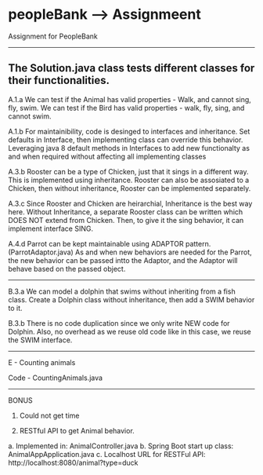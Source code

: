 # peopleBank --> Assignmeent
Assignment for PeopleBank


-----------------------------------------
The Solution.java class tests different classes for their functionalities.
-----------------------------------------

A.1.a
We can test if the Animal has valid properties - Walk, and cannot sing, fly, swim.
We can test if the Bird has valid properties - walk, fly, sing, and cannot swim.

A.1.b
For maintainibility, code is desinged to interfaces and inheritance. Set defaults in Interface, then implementing class can override this behavior.
Leveraging java 8 default methods in Interfaces to add new functionalty as and when required without affecting all implementing classes

A.3.b
Rooster can be a type of Chicken, just that it sings in a different way. This is implemented using inheritance.
Rooster can also be assosiated to a Chicken, then without inheritance, Rooster can be implemented separately.

A.3.c
Since Rooster and Chicken are heirarchial, Inheritance is the best way here.
Without Inheritance, a separate Rooster class can be written which DOES NOT extend from Chicken. Then, to give it the sing behavior, it can implement interface SING.

A.4.d
Parrot can be kept maintainable using ADAPTOR pattern. (ParrotAdaptor.java) 
As and when new behaviors are needed for the Parrot, the new behavior can be passed intto the Adaptor, and the Adaptor will behave based on the passed object.


-----------------------------------------
B.3.a
We can model a dolphin that swims without inheriting from a fish class.
Create a Dolphin class without inheritance, then add a SWIM behavior to it.

B.3.b
There is no code duplication since we only write NEW code for Dolphin.
Also, no overhead as we reuse old code like in this case, we reuse the SWIM interface.

-----------------------------------------

E - Counting animals

Code - CountingAnimals.java

-----------------------------------------

BONUS

1. Could not get time

2. RESTful API to get Animal behavior.

a. Implemented in: AnimalController.java
b. Spring Boot start up class: AnimalAppApplication.java
c. Localhost URL for RESTFul API: http://localhost:8080/animal?type=duck

